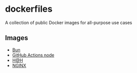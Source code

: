 dockerfiles
===

A collection of public Docker images for all-purpose use cases

Images
---

- [Bun](./bun)
- [GitHub Actions node](./ga-runner-node)
- [H@H](./hentaiathome)
- [NGINX](./nginx)
